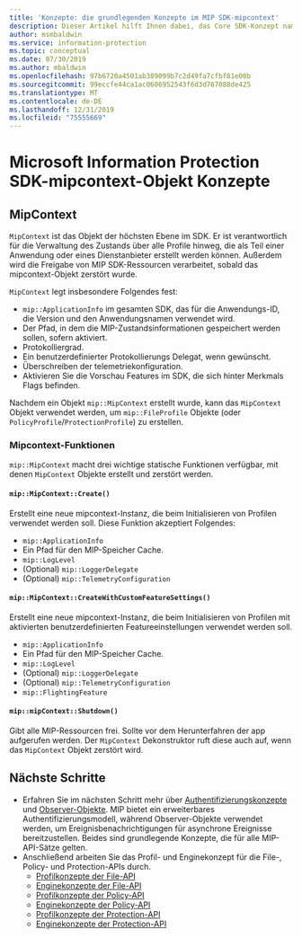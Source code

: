 ```yaml
---
title: 'Konzepte: die grundlegenden Konzepte im MIP SDK-mipcontext'
description: Dieser Artikel hilft Ihnen dabei, das Core SDK-Konzept namens mipcontext zu verstehen, das die Anwendungs Initialisierung steuert.
author: msmbaldwin
ms.service: information-protection
ms.topic: conceptual
ms.date: 07/30/2019
ms.author: mbaldwin
ms.openlocfilehash: 97b6720a4501ab389099b7c2d49fa7cfbf81e00b
ms.sourcegitcommit: 99eccfe44ca1ac0606952543f6d3d767088de425
ms.translationtype: MT
ms.contentlocale: de-DE
ms.lasthandoff: 12/31/2019
ms.locfileid: "75555669"
---
```

# <a name="microsoft-information-protection-sdk---mipcontext-object-concepts"></a>Microsoft Information Protection SDK-mipcontext-Objekt Konzepte

## <a name="mipcontext"></a>MipContext

`MipContext` ist das Objekt der höchsten Ebene im SDK. Er ist verantwortlich für die Verwaltung des Zustands über alle Profile hinweg, die als Teil einer Anwendung oder eines Dienstanbieter erstellt werden können. Außerdem wird die Freigabe von MIP SDK-Ressourcen verarbeitet, sobald das mipcontext-Objekt zerstört wurde.

`MipContext` legt insbesondere Folgendes fest:

- `mip::ApplicationInfo` im gesamten SDK, das für die Anwendungs-ID, die Version und den Anwendungsnamen verwendet wird.
- Der Pfad, in dem die MIP-Zustandsinformationen gespeichert werden sollen, sofern aktiviert.
- Protokolliergrad.
- Ein benutzerdefinierter Protokollierungs Delegat, wenn gewünscht.
- Überschreiben der telemetriekonfiguration.
- Aktivieren Sie die Vorschau Features im SDK, die sich hinter Merkmals Flags befinden.

Nachdem ein Objekt `mip::MipContext` erstellt wurde, kann das `MipContext` Objekt verwendet werden, um `mip::FileProfile` Objekte (oder `PolicyProfile`/`ProtectionProfile`) zu erstellen.

### <a name="mipcontext-functions"></a>Mipcontext-Funktionen

`mip::MipContext` macht drei wichtige statische Funktionen verfügbar, mit denen `MipContext` Objekte erstellt und zerstört werden.

#### `mip::MipContext::Create()`

Erstellt eine neue mipcontext-Instanz, die beim Initialisieren von Profilen verwendet werden soll. Diese Funktion akzeptiert Folgendes:

- `mip::ApplicationInfo`
- Ein Pfad für den MIP-Speicher Cache.
- `mip::LogLevel`
- (Optional) `mip::LoggerDelegate`
- (Optional) `mip::TelemetryConfiguration`

#### `mip::MipContext::CreateWithCustomFeatureSettings()`

Erstellt eine neue mipcontext-Instanz, die beim Initialisieren von Profilen mit aktivierten benutzerdefinierten Featureeinstellungen verwendet werden soll.

- `mip::ApplicationInfo`
- Ein Pfad für den MIP-Speicher Cache.
- `mip::LogLevel`
- (Optional) `mip::LoggerDelegate`
- (Optional) `mip::TelemetryConfiguration`
- `mip::FlightingFeature`

#### `mip::mipContext::Shutdown()`

Gibt alle MIP-Ressourcen frei. Sollte vor dem Herunterfahren der app aufgerufen werden. Der `MipContext` Dekonstruktor ruft diese auch auf, wenn das `MipContext` Objekt zerstört wird.

## <a name="next-steps"></a>Nächste Schritte

- Erfahren Sie im nächsten Schritt mehr über [Authentifizierungskonzepte](concept-authentication-cpp.md) und [Observer-Objekte](concept-async-observers.md). MIP bietet ein erweiterbares Authentifizierungsmodell, während Observer-Objekte verwendet werden, um Ereignisbenachrichtigungen für asynchrone Ereignisse bereitzustellen. Beides sind grundlegende Konzepte, die für alle MIP-API-Sätze gelten.
- Anschließend arbeiten Sie das Profil- und Enginekonzept für die File-, Policy- und Protection-APIs durch.
  - [Profilkonzepte der File-API](concept-profile-engine-file-profile-cpp.md)
  - [Enginekonzepte der File-API](concept-profile-engine-file-engine-cpp.md)
  - [Profilkonzepte der Policy-API](concept-profile-engine-file-profile-cpp.md)
  - [Enginekonzepte der Policy-API](concept-profile-engine-file-engine-cpp.md)
  - [Profilkonzepte der Protection-API](concept-profile-engine-file-profile-cpp.md)
  - [Enginekonzepte der Protection-API](concept-profile-engine-file-engine-cpp.md)
